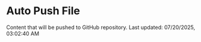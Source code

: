 # Auto Push File

Content that will be pushed to GitHub repository.
Last updated: 07/20/2025, 03:02:40 AM